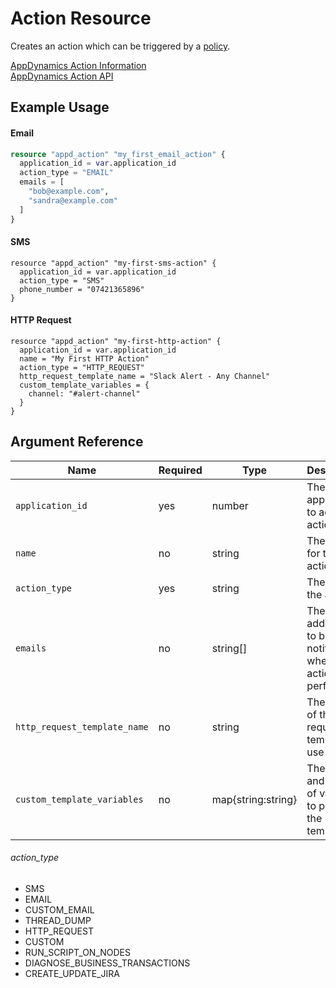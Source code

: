 # Action Resource

Creates an action which can be triggered by a [policy](policy_resource.md).

[AppDynamics Action Information](https://docs.appdynamics.com/display/PRO45/Actions)  
[AppDynamics Action API](https://docs.appdynamics.com/display/PRO45/Actions+API)

## Example Usage

#### Email
```terraform
resource "appd_action" "my_first_email_action" {
  application_id = var.application_id
  action_type = "EMAIL"
  emails = [
    "bob@example.com",
    "sandra@example.com"
  ]
}
```

#### SMS
```hcl
resource "appd_action" "my-first-sms-action" {
  application_id = var.application_id
  action_type = "SMS"
  phone_number = "07421365896"
}
```

#### HTTP Request
```hcl
resource "appd_action" "my-first-http-action" {
  application_id = var.application_id
  name = "My First HTTP Action"
  action_type = "HTTP_REQUEST"
  http_request_template_name = "Slack Alert - Any Channel"
  custom_template_variables = {
    channel: "#alert-channel"
  }
}
```

## Argument Reference

|Name|Required|Type|Description|Example|
|----|--------|----|-----------|-------|
|`application_id`|yes|number|The application to add the action to|`32423`|
|`name`|no|string|The name for the action|`"My Action"`|
|`action_type`|yes|string|The type of the action|`"EMAIL"`|
|`emails`|no|string[]|The email addresses to be notified when he action is performed|`["bob@example.com"]`|
|`http_request_template_name`|no|string|The name of the request template to use|`"Slack Template"`
|`custom_template_variables`|no|map{string:string}|The names and values of variables to pass into the template|`{channel: "#alert-channel"}`

###### action_type
- SMS
- EMAIL
- CUSTOM_EMAIL
- THREAD_DUMP
- HTTP_REQUEST
- CUSTOM
- RUN_SCRIPT_ON_NODES
- DIAGNOSE_BUSINESS_TRANSACTIONS
- CREATE_UPDATE_JIRA